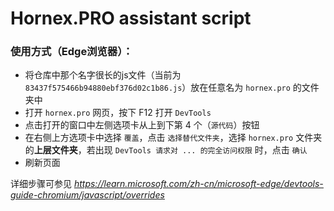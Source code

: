 # Hornex.PRO assistant script
### 使用方式（Edge浏览器）：
- 将仓库中那个名字很长的js文件（当前为 `83437f575466b94880ebf376d02c1b86.js`）放在任意名为 `hornex.pro` 的文件夹中
- 打开 `hornex.pro` 网页，按下 F12 打开 `DevTools`
- 点击打开的窗口中左侧选项卡从上到下第 4 个（`源代码`）按钮
- 在右侧上方选项卡中选择 `覆盖`，点击 `选择替代文件夹`，选择 `hornex.pro` 文件夹的**上层文件夹**，若出现 `DevTools 请求对 ... 的完全访问权限` 时，点击 `确认`
- 刷新页面

详细步骤可参见 *<u>https://learn.microsoft.com/zh-cn/microsoft-edge/devtools-guide-chromium/javascript/overrides</u>*